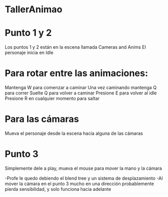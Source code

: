 # TallerAnimao

# Punto 1 y 2
Los puntos 1 y 2 están en la escena llamada Cameras and Anims
El personaje inicia en Idle
# Para rotar entre las animaciones:
Mantenga W para comenzar a caminar
Una vez caminando mantenga Q para correr
Suelte Q para volver a caminar
Presione E para volver al idle
Presione R en cualquier momento para saltar

# Para las cámaras
Mueva el personaje desde la escena hacia alguna de las cámaras

# Punto 3
Simplemente dele a play, mueva el mouse para mover la mano y la cámara

-Profe le quedo debiendo el blend tree y un sistema de desplazamiento
-Al mover la cámara en el punto 3 mucho en una dirección probablemente pierda sensibilidad, y solo funciona hacia adelante
